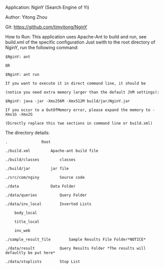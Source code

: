 Application: 	NginY (Search Engine of Yi)

Author: Yitong Zhou

Git: https://github.com/timyitong/NginY

How to Run:
	This application uses Apache-Ant to build and run, see build.xml of the specific configuration
	Just swith to the root directory of NginY, run the following command:

	$NginY: ant
	
	OR 
	
	$NginY: ant run
	
	If you want to execute it in direct command line, it should be 
	
	(notice you need extra memory larger than the default JVM settings):

	$NginY:	java -jar -Xms256M -Xmx512M build/jar/NginY.jar

	If you occur to a OutOfMemory error, please expand the memory to -Xms1G -Xmx2G
	
	(Directly replace this two sections in command line or build.xml)


The directory details:

	.				Root
	
	./build.xml			Apache-ant build file
	
	./build/classes			classes
	
	./build/jar			jar file
	
	./src/com/nginy			Source code

	./data				Data Folder

	./data/queries			Query Folder
    	
	./data/inv_local		Inverted Lists
		    		
		body_local
    	  	
		title_local
    	   	
		inv_web
    	
	./sample_result_file		Sample Results File Folder*NOTICE*
   	
   	./data/result			Query Results Folder *The results will defaultly be put here*
    	
	./data/stoplists		Stop List
